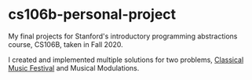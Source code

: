 # cs106b-personal-project
My final projects for Stanford's introductory programming abstractions course, CS106B, taken in Fall 2020.

I created and implemented multiple solutions for two problems, [Classical Music Festival](cs106b-personal-project/Musical%20Modulations/classical-music-festival.pdf) and Musical Modulations.

